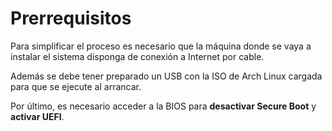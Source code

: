 # Prerrequisitos

Para simplificar el proceso es necesario que la máquina donde se vaya a instalar el sistema disponga de conexión a Internet por cable.

Además se debe tener preparado un USB con la ISO de Arch Linux cargada para que se ejecute al arrancar.

Por último, es necesario acceder a la BIOS para **desactivar Secure Boot** y **activar UEFI**.
